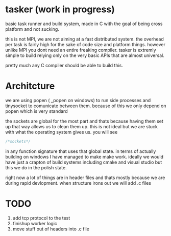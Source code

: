 # tasker (work in progress)
basic task runner and build system, made in C with the goal of being cross platform and not sucking.

this is not MPI, we are not aiming at a fast distributed system. 
the overhead per task is fairly high for the sake of code size and platform things.
however unlike MPI you dont need an entire freaking compiler. 
tasker is extremly simple to build relying only on the very basic APIs that are almost universal.

pretty much any C compiler should be able to build this.


# Architcture
we are using popen ( \_popen on windows) to run side processes and tinysocket to comunicate between them.
because of this we only depend on popen which is very standard 

the sockets are global for the most part and thats because having them set up that way allows us to clean them up.
this is not ideal but we are stuck with what the operating system gives us.
you will see 

```c
/*sockets*/
```
in any function signature that uses that global state.
in terms of actually building on windows I have managed to make make work.
ideally we would have just a crapton of build systems including cmake and visual studio but this we do in the polish state.

right now a lot of things are in header files and thats mostly because we are during rapid devlopment.
when structure irons out we will add .c files

# TODO
1. add tcp protocol to the test
2. finishup worker logic
3. move stuff out of headers into .c file